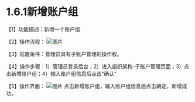 # 1.6.1新增账户组

【1】功能描述：新增一个账户组

【2】操作流程：
![图片](~@img/1/1.6.1_p1.png)

【3】前置条件：管理员具有子账户管理的操作权。

【4】操作步骤：1）管理员登录后台；2）进入组织架构-子账户管理页面；3）点击新增账户组；4）输入账户组信息后点击“确认”

【5】操作界面：
![图片](~@img/1/1.6.1_p2.png)
点击新增账户组，输入账户组信息后点击确定，新增成功。
